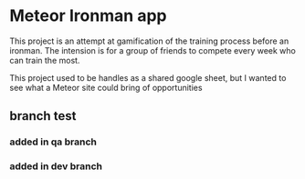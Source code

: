 # Meteor Ironman app

This project is an attempt at gamification of the training process before an ironman. The intension is for a group of friends to compete every week who can train the most. 

This project used to be handles as a shared google sheet, but I wanted to see what a Meteor site could bring of opportunities


## branch test

### added in qa branch

### added in dev branch